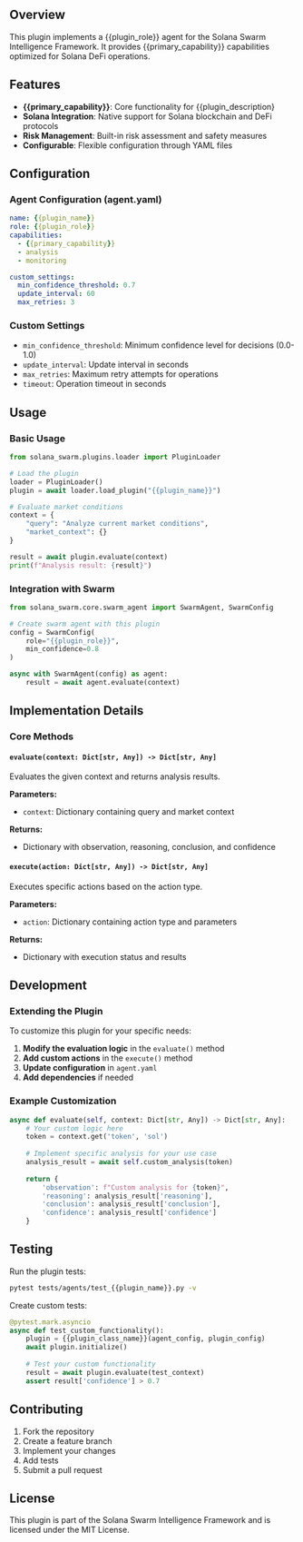 

## Overview

This plugin implements a {{plugin_role}} agent for the Solana Swarm Intelligence Framework. It provides {{primary_capability}} capabilities optimized for Solana DeFi operations.

## Features

- **{{primary_capability}}**: Core functionality for {{plugin_description}
- **Solana Integration**: Native support for Solana blockchain and DeFi protocols
- **Risk Management**: Built-in risk assessment and safety measures
- **Configurable**: Flexible configuration through YAML files

## Configuration

### Agent Configuration (agent.yaml)

```yaml
name: {{plugin_name}}
role: {{plugin_role}}
capabilities:
  - {{primary_capability}}
  - analysis
  - monitoring

custom_settings:
  min_confidence_threshold: 0.7
  update_interval: 60
  max_retries: 3
```

### Custom Settings

- `min_confidence_threshold`: Minimum confidence level for decisions (0.0-1.0)
- `update_interval`: Update interval in seconds
- `max_retries`: Maximum retry attempts for operations
- `timeout`: Operation timeout in seconds

## Usage

### Basic Usage

```python
from solana_swarm.plugins.loader import PluginLoader

# Load the plugin
loader = PluginLoader()
plugin = await loader.load_plugin("{{plugin_name}}")

# Evaluate market conditions
context = {
    "query": "Analyze current market conditions",
    "market_context": {}
}

result = await plugin.evaluate(context)
print(f"Analysis result: {result}")
```

### Integration with Swarm

```python
from solana_swarm.core.swarm_agent import SwarmAgent, SwarmConfig

# Create swarm agent with this plugin
config = SwarmConfig(
    role="{{plugin_role}}",
    min_confidence=0.8
)

async with SwarmAgent(config) as agent:
    result = await agent.evaluate(context)
```

## Implementation Details

### Core Methods

#### `evaluate(context: Dict[str, Any]) -> Dict[str, Any]`
Evaluates the given context and returns analysis results.

**Parameters:**
- `context`: Dictionary containing query and market context

**Returns:**
- Dictionary with observation, reasoning, conclusion, and confidence

#### `execute(action: Dict[str, Any]) -> Dict[str, Any]`
Executes specific actions based on the action type.

**Parameters:**
- `action`: Dictionary containing action type and parameters

**Returns:**
- Dictionary with execution status and results

## Development

### Extending the Plugin

To customize this plugin for your specific needs:

1. **Modify the evaluation logic** in the `evaluate()` method
2. **Add custom actions** in the `execute()` method  
3. **Update configuration** in `agent.yaml`
4. **Add dependencies** if needed

### Example Customization

```python
async def evaluate(self, context: Dict[str, Any]) -> Dict[str, Any]:
    # Your custom logic here
    token = context.get('token', 'sol')
    
    # Implement specific analysis for your use case
    analysis_result = await self.custom_analysis(token)
    
    return {
        'observation': f"Custom analysis for {token}",
        'reasoning': analysis_result['reasoning'],
        'conclusion': analysis_result['conclusion'],
        'confidence': analysis_result['confidence']
    }
```

## Testing

Run the plugin tests:

```bash
pytest tests/agents/test_{{plugin_name}}.py -v
```

Create custom tests:

```python
@pytest.mark.asyncio
async def test_custom_functionality():
    plugin = {{plugin_class_name}}(agent_config, plugin_config)
    await plugin.initialize()
    
    # Test your custom functionality
    result = await plugin.evaluate(test_context)
    assert result['confidence'] > 0.7
```

## Contributing

1. Fork the repository
2. Create a feature branch
3. Implement your changes
4. Add tests
5. Submit a pull request

## License

This plugin is part of the Solana Swarm Intelligence Framework and is licensed under the MIT License.
